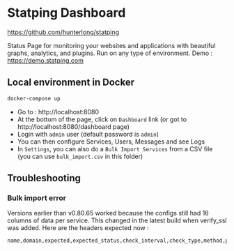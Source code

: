 # Statping Dashboard

https://github.com/hunterlong/statping

Status Page for monitoring your websites and applications with beautiful graphs, analytics, and plugins. Run on any type of environment. 
Demo : https://demo.statping.com

## Local environment in Docker

```bash
docker-compose up
```

- Go to : http://localhost:8080
- At the bottom of the page, click on `Dashboard` link (or got to http://localhost:8080/dashboard page)
- Login with `admin` user (default password is `admin`)
- You can then configure Services, Users, Messages and see Logs
- In `Settings`, you can also do a `Bulk Import Services` from a CSV file (you can use `bulk_import.csv` in this folder)

## Troubleshooting

### Bulk import error

Versions earlier than v0.80.65 worked because the configs still had 16 columns of data per service. This changed in the latest build when verify_ssl was added. 
Here are the headers expected now :

```csv
name,domain,expected,expected_status,check_interval,check_type,method,post_data,port,timeout,order_id,allow_notifications,public,group_id,headers,permalink,verify_ssl
```